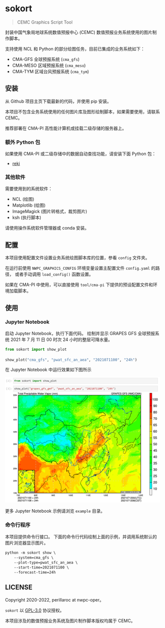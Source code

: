 # sokort

> CEMC Graphics Script Tool

封装中国气象局地球系统数值预报中心 (CEMC) 数值预报业务系统使用的图片制作脚本。

支持使用 NCL 和 Python 的部分绘图任务，目前已集成的业务系统如下：

- CMA-GFS 全球预报系统 (`cma_gfs`)
- CMA-MESO 区域预报系统 (`cma_meso`)
- CMA-TYM 区域台风预报系统 (`cma_tym`)

## 安装

从 Github 项目主页下载最新的代码，并使用 pip 安装。

本项目不包含业务系统使用的任何图片库及图形绘制脚本，如果需要使用，请联系 CEMC。

推荐部署在 CMA-PI 高性能计算机或挂载二级存储的服务器上。

### 额外 Python 包

如果使用 CMA-PI 或二级存储中的数据自动查找功能，请安装下面 Python 包：

- [reki](https://github.com/nwpc-oper/reki)

### 其他软件

需要使用到的系统软件：

- NCL (绘图)
- Matplotlib (绘图)
- ImageMagick (图片转格式，裁剪图片)
- ksh (执行脚本)

请使用操作系统软件管理器或 conda 安装。

## 配置

本项目使用配置文件设置业务系统绘图脚本库的位置，参看 `config` 文件夹。

在运行前使用 `NWPC_GRAPHICS_CONFIG` 环境变量设置主配置文件 `config.yaml` 的路径，
或者手动调用 `load_config()` 函数设置。

如果在 CMA-PI 中使用，可以直接使用 `tool/cma-pi` 下提供的预设配置文件和环境加载脚本。

## 使用

### Jupyter Notebook

启动 Jupyter Notebook，执行下面代码。
绘制并显示 GRAPES GFS 全球预报系统 2021 年 7 月 11 日 00 时次 24 小时的整层可降水量。

```python
from sokort import show_plot

show_plot("cma_gfs", "pwat_sfc_an_aea", "2021071100", "24h")
```

在 Jupyter Notebook 中运行效果如下图所示

![](./doc/nwpc-graphics-grapes-gfs-pwat-sfc-an-aea.png)

更多 Jupyter Notebook 示例请浏览 `example` 目录。

### 命令行程序

本项目提供命令行接口。
下面的命令行代码绘制上面的示例，并调用系统默认的图片浏览器显示图片。

```shell
python -m sokort show \
    --system=cma_gfs \
    --plot-type=pwat_sfc_an_aea \
    --start-time=2021071100 \
    --forecast-time=24h
```

## LICENSE

Copyright 2020-2022, perillaroc at nwpc-oper。

`sokort` 以 [GPL-3.0](./LICENSE.md) 协议授权。

本项目涉及的数值预报业务系统及图片制作脚本版权均属于 CEMC。